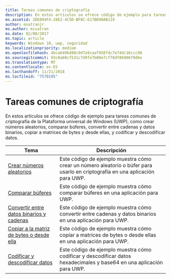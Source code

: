 ```yaml
---
title: Tareas comunes de criptografía
description: En estos artículos se ofrece código de ejemplo para tareas comunes de criptografía de la Plataforma universal de Windows (UWP), como crear números aleatorios, comparar búferes, convertir entre cadenas y datos binarios, copiar a matrices de bytes y desde ellas, y codificar y descodificar datos.
ms.assetid: 2DE094F4-28E2-4C5D-BF8C-617BD90AB119
author: msatranjr
ms.author: misatran
ms.date: 02/08/2017
ms.topic: article
keywords: Windows 10, uwp, seguridad
ms.localizationpriority: medium
ms.openlocfilehash: 4bca6496498c9d7a9caaf958fdc7e74dc16ccc98
ms.sourcegitcommit: 93c0a60cf531c7d9fe7b00e7cf78df86906f9d6e
ms.translationtype: MT
ms.contentlocale: es-ES
ms.lasthandoff: 11/21/2018
ms.locfileid: "7570195"
---
```

# <a name="common-cryptography-tasks"></a>Tareas comunes de criptografía

En estos artículos se ofrece código de ejemplo para tareas comunes de criptografía de la Plataforma universal de Windows (UWP), como crear números aleatorios, comparar búferes, convertir entre cadenas y datos binarios, copiar a matrices de bytes y desde ellas, y codificar y descodificar datos.

| Tema                                                                                 | Descripción                                                                                            |
|---------------------------------------------------------------------------------------|--------------------------------------------------------------------------------------------------------|
| [Crear números aleatorios](create-random-numbers.md)                                     | Este código de ejemplo muestra cómo crear un número aleatorio o búfer para usarlo en criptografía en una aplicación para UWP. |
| [Comparar búferes](compare-buffers.md)                                                 | Este código de ejemplo muestra cómo comparar búferes en una aplicación para UWP.                                          |
| [Convertir entre datos binarios y cadenas](convert-between-strings-and-binary-data.md) | Este código de ejemplo muestra cómo convertir entre cadenas y datos binarios en una aplicación para UWP.                  |
| [Copiar a la matriz de bytes o desde ella](copy-to-and-from-byte-arrays.md)                       | Este código de ejemplo muestra cómo copiar a matrices de bytes o desde ellas en una aplicación para UWP.                             |
| [Codificar y descodificar datos](encode-and-decode-data.md)                                   | Este código de ejemplo muestra cómo codificar y descodificar datos hexadecimales y base64 en una aplicación para UWP.            |

